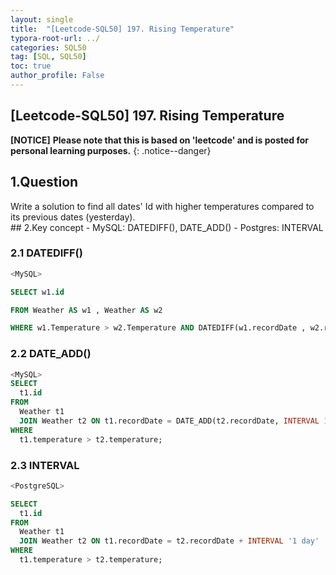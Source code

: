 ```yaml
---
layout: single
title:  "[Leetcode-SQL50] 197. Rising Temperature"
typora-root-url: ../
categories: SQL50
tag: [SQL, SQL50]
toc: true
author_profile: False
---
```


## [Leetcode-SQL50] 197. Rising Temperature

**[NOTICE]** <strong>Please note that this is based on 'leetcode' and is posted for personal learning purposes.</strong>
{: .notice--danger} 


## 1.Question
<div class="notice--warning">
Write a solution to find all dates' Id with higher temperatures compared to its previous dates (yesterday).
</div>
## 2.Key concept
- MySQL: DATEDIFF(), DATE_ADD()
- Postgres: INTERVAL

### 2.1 DATEDIFF()
```sql
<MySQL>

SELECT w1.id

FROM Weather AS w1 , Weather AS w2

WHERE w1.Temperature > w2.Temperature AND DATEDIFF(w1.recordDate , w2.recordDate) = 1

```
### 2.2  DATE_ADD()

```sql
<MySQL>
SELECT
  t1.id
FROM
  Weather t1
  JOIN Weather t2 ON t1.recordDate = DATE_ADD(t2.recordDate, INTERVAL 1 DAY)
WHERE
  t1.temperature > t2.temperature;

```
### 2.3  INTERVAL
```sql
<PostgreSQL>

SELECT
  t1.id
FROM
  Weather t1
  JOIN Weather t2 ON t1.recordDate = t2.recordDate + INTERVAL '1 day'
WHERE
  t1.temperature > t2.temperature;
```
